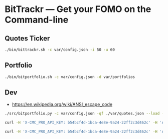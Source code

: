 # BitTrackr — Get your FOMO on the Command-line

## Quotes Ticker

```bash
./bin/bittrackr.sh -c var/config.json -i 50 -u 60
```

## Portfolio

```bash
./bin/bitportfolio.sh -c var/config.json -d var/portfolios
```

## Dev

- <https://en.wikipedia.org/wiki/ANSI_escape_code>

```bash
./src/bitportfolio.py -c var/config.json -qf ./var/quotes.json --load -d var/portfolios/ -t
```

```bash
curl -H 'X-CMC_PRO_API_KEY: b54bcf4d-1bca-4e8e-9a24-22ff2c3d462c' -H 'Accept: application/json' -d 'start=1&limit=5000&convert=USD' -G https://sandbox-api.coinmarketcap.com/v1/cryptocurrency/listings/latest

curl -H 'X-CMC_PRO_API_KEY: b54bcf4d-1bca-4e8e-9a24-22ff2c3d462c' -H 'Accept: application/json' 'https://sandbox-api.coinmarketcap.com/v2/cryptocurrency/quotes/latest?symbol=BTC,ETH' | jq
```
